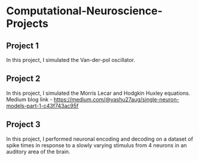 # Computational-Neuroscience-Projects

## Project 1
In this project, I simulated the Van-der-pol oscillator.
## Project 2
In this project, I simulated the Morris Lecar and Hodgkin Huxley equations.
Medium blog link - https://medium.com/@yashu27aug/single-neuron-models-part-1-c43f743ac95f
## Project 3
In this project, I performed neuronal encoding and decoding on a dataset of spike times in response to a slowly varying stimulus from 4 neurons in an auditory
area of the brain.
